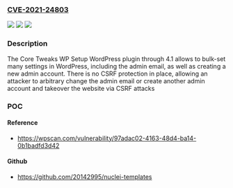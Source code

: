 ### [CVE-2021-24803](https://cve.mitre.org/cgi-bin/cvename.cgi?name=CVE-2021-24803)
![](https://img.shields.io/static/v1?label=Product&message=Core%20Tweaks%20WP%20Setup&color=blue)
![](https://img.shields.io/static/v1?label=Version&message=4.1%3C%3D%204.1%20&color=brighgreen)
![](https://img.shields.io/static/v1?label=Vulnerability&message=CWE-352%20Cross-Site%20Request%20Forgery%20(CSRF)&color=brighgreen)

### Description

The Core Tweaks WP Setup WordPress plugin through 4.1 allows to bulk-set many settings in WordPress, including the admin email, as well as creating a new admin account. There is no CSRF protection in place, allowing an attacker to arbitrary change the admin email or create another admin account and takeover the website via CSRF attacks

### POC

#### Reference
- https://wpscan.com/vulnerability/97adac02-4163-48d4-ba14-0b1badfd3d42

#### Github
- https://github.com/20142995/nuclei-templates

